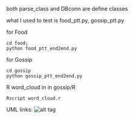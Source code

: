 both parse_class and DBconn are define classes

what I used to test is food_ptt.py, gossip_ptt.py


for Food
```
cd food;
python food_ptt_end2end.py
```

for Gossip
```
cd gossip
python gossip_ptt_end2end.py 

```

R word_cloud in in gossip/R
```
Rscript word_cloud.r
```

UML links:
![alt tag](https://i.imgur.com/Uw8M57F.png)

